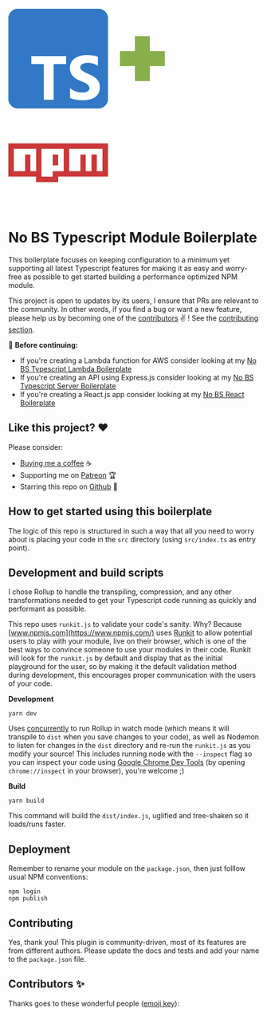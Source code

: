 <svg xmlns="http://www.w3.org/2000/svg" fill="none" viewBox="0 0 200 200" width="200"><defs/><rect fill="#3178c6" height="200" rx="19.531" width="200"/><rect fill="#3178c6" height="200" rx="19.531" width="200"/><path clip-rule="evenodd" d="M123.804 159.15v19.555c3.18 1.63 6.939 2.852 11.28 3.666 4.34.815 8.915 1.223 13.724 1.223 4.687 0 9.14-.448 13.358-1.345 4.218-.896 7.917-2.373 11.096-4.43 3.179-2.057 5.696-4.746 7.55-8.067 1.854-3.32 2.782-7.424 2.782-12.313 0-3.544-.53-6.65-1.59-9.32a21.78 21.78 0 00-4.585-7.118c-1.997-2.078-4.391-3.942-7.183-5.592-2.792-1.65-5.94-3.208-9.445-4.675a118.96 118.96 0 01-6.909-3.086c-2.037-.998-3.77-2.016-5.196-3.055-1.427-1.04-2.527-2.14-3.301-3.3-.774-1.161-1.162-2.475-1.162-3.942 0-1.344.347-2.556 1.04-3.636.692-1.08 1.67-2.006 2.934-2.78 1.264-.774 2.812-1.375 4.646-1.803 1.834-.428 3.872-.641 6.114-.641 1.63 0 3.352.122 5.165.366 1.814.245 3.638.622 5.472 1.13a38.092 38.092 0 015.35 1.926 29.483 29.483 0 014.798 2.689V96.33c-2.975-1.14-6.225-1.986-9.75-2.536-3.526-.55-7.571-.825-12.136-.825-4.646 0-9.048.499-13.205 1.497-4.157.998-7.815 2.556-10.974 4.675-3.158 2.118-5.654 4.817-7.488 8.097-1.834 3.28-2.752 7.2-2.752 11.763 0 5.826 1.682 10.796 5.044 14.911 3.362 4.115 8.467 7.598 15.314 10.45 2.69 1.1 5.197 2.179 7.52 3.238 2.323 1.06 4.33 2.16 6.021 3.3 1.692 1.141 3.026 2.384 4.005 3.728.978 1.344 1.467 2.872 1.467 4.583a7.012 7.012 0 01-.917 3.514c-.611 1.08-1.539 2.016-2.782 2.81-1.243.795-2.791 1.417-4.646 1.865-1.854.448-4.024.672-6.51.672-4.24 0-8.437-.743-12.594-2.23s-8.009-3.718-11.555-6.692zM90.93 110.97h25.086V94.922H46.094v16.048h24.963v71.452H90.93z" fill="#fff" fill-rule="evenodd"/></svg>
<svg xmlns="http://www.w3.org/2000/svg" fill="none" viewBox="0 0 130 200" width="130"><defs/><path fill="#88b04b" fill-rule="evenodd" d="M50 55h30v90H50z"/><path fill="#88b04b" fill-rule="evenodd" d="M110 85v30H20V85z"/></svg>
<svg xmlns="http://www.w3.org/2000/svg" viewBox="0 0 6.667 6.667" width="200"><defs/><path fill="#cb3837" d="M0 2.233h6.667v2.223H3.333v.37H1.852v-.37H0zm.37 1.852h.741v-1.11h.37v1.11h.37V2.604H.372zm1.852-1.481v1.852h.741v-.37h.74V2.603zm.741.37h.37v.74h-.37zm1.111-.37v1.481h.74v-1.11h.371v1.11h.37v-1.11h.37v1.11h.371V2.604z"/><path fill="#fff" d="M1.481 4.085h.37V2.604H.372v1.481h.74v-1.11h.37zM2.222 2.604v1.852h.741v-.37h.74V2.603zm1.111 1.11h-.37v-.74h.37zM5.185 2.974v1.111h.37v-1.11h.37v1.11h.371V2.604H4.074v1.481h.74v-1.11z"/></svg>

# No BS Typescript Module Boilerplate

This boilerplate focuses on keeping configuration to a minimum yet supporting all latest Typescript
features for making it as easy and worry-free as possible to get started building a performance
optimized NPM module.

This project is open to updates by its users, I ensure that PRs are relevant to the community.
In other words, if you find a bug or want a new feature, please help us by becoming one of the
[contributors](#contributors-) ✌️ ! See the [contributing section](#contributing).

:rotating_light: **Before continuing:**

- If you're creating a Lambda function for AWS consider looking at my [No BS Typescript Lambda Boilerplate]()
- If you're creating an API using Express.js consider looking at my [No BS Typescript Server Boilerplate]()
- If you're creating a React.js app consider looking at my [No BS React Boilerplate]()

## Like this project? :heart:

Please consider:

- [Buying me a coffee](https://www.buymeacoffee.com/jeanlescure) :coffee:
- Supporting me on [Patreon](https://www.patreon.com/jeanlescure) :trophy:
- Starring this repo on [Github](https://github.com/jeanlescure/string-crypto) :star2:

## How to get started using this boilerplate

The logic of this repo is structured in such a way that all you need to worry about is placing your
code in the `src` directory (using `src/index.ts` as entry point).

## Development and build scripts

I chose Rollup to handle the transpiling, compression, and any other transformations needed to get
your Typescript code running as quickly and performant as possible.

This repo uses `runkit.js` to validate your code's sanity. Why? Because [www.npmjs.com](https://www.npmjs.com/)
uses [Runkit](https://runkit.com/home) to allow potential users to play with your module, live on
their browser, which is one of the best ways to convince someone to use your modules in their code.
Runkit will look for the `runkit.js` by default and display that as the initial playground for the
user, so by making it the default validation method during development, this encourages proper
communication with the users of your code.

**Development**

```
yarn dev
```

Uses [concurrently]() to run Rollup in watch mode (which means it will transpile to `dist` when you
save changes to your code), as well as Nodemon to listen for changes in the `dist` directory and
re-run the `runkit.js` as you modify your source! This includes running node with the `--inspect`
flag so you can inspect your code using [Google Chrome Dev Tools](https://nodejs.org/en/docs/guides/debugging-getting-started/)
(by opening `chrome://inspect` in your browser), you're welcome ;)

**Build**

```
yarn build
```

This command will build the `dist/index.js`, uglified and tree-shaken so it loads/runs faster.

## Deployment

Remember to rename your module on the `package.json`, then just folllow usual NPM conventions:

```
npm login
npm publish
```

## Contributing

Yes, thank you! This plugin is community-driven, most of its features are from different authors.
Please update the docs and tests and add your name to the `package.json` file.

## Contributors ✨

Thanks goes to these wonderful people ([emoji key](https://allcontributors.org/docs/en/emoji-key)):
